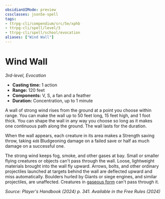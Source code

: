 ```yaml
---
obsidianUIMode: preview
cssclasses: json5e-spell
tags:
- ttrpg-cli/compendium/src/5e/xphb
- ttrpg-cli/spell/level/3
- ttrpg-cli/spell/school/evocation
aliases: ["Wind Wall"]
---
```

# Wind Wall
*3rd-level, Evocation*  

- **Casting time:** 1 action
- **Range:** 120 feet
- **Components:** V, S, a fan and a feather
- **Duration:** Concentration, up to 1 minute

A wall of strong wind rises from the ground at a point you choose within range. You can make the wall up to 50 feet long, 15 feet high, and 1 foot thick. You can shape the wall in any way you choose so long as it makes one continuous path along the ground. The wall lasts for the duration.

When the wall appears, each creature in its area makes a Strength saving throw, taking `4d8` Bludgeoning damage on a failed save or half as much damage on a successful one.

The strong wind keeps fog, smoke, and other gases at bay. Small or smaller flying creatures or objects can't pass through the wall. Loose, lightweight materials brought into the wall fly upward. Arrows, bolts, and other ordinary projectiles launched at targets behind the wall are deflected upward and miss automatically. Boulders hurled by Giants or siege engines, and similar projectiles, are unaffected. Creatures in [gaseous form](/3-Compendium/CLI/spells/gaseous-form-xphb.md) can't pass through it.

*Source: Player's Handbook (2024) p. 341. Available in the Free Rules (2024)*